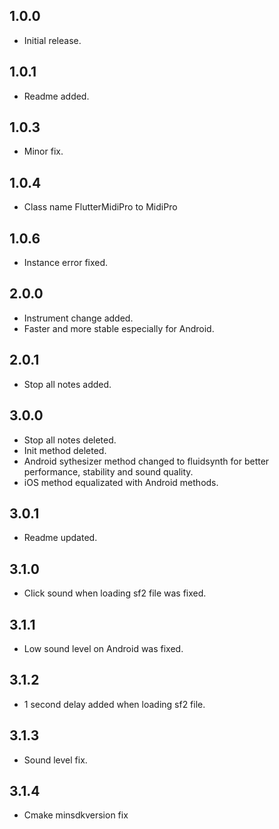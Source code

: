 ## 1.0.0

- Initial release.

## 1.0.1

- Readme added.

## 1.0.3

- Minor fix.

## 1.0.4

- Class name FlutterMidiPro to MidiPro

## 1.0.6

- Instance error fixed.

## 2.0.0

- Instrument change added.
- Faster and more stable especially for Android.

## 2.0.1

- Stop all notes added.

## 3.0.0

- Stop all notes deleted.
- Init method deleted.
- Android sythesizer method changed to fluidsynth for better performance, stability and sound quality.
- iOS method equalizated with Android methods.

## 3.0.1

- Readme updated.

## 3.1.0

- Click sound when loading sf2 file was fixed.

## 3.1.1

- Low sound level on Android was fixed.

## 3.1.2

- 1 second delay added when loading sf2 file.

## 3.1.3

- Sound level fix.

## 3.1.4

- Cmake minsdkversion fix
